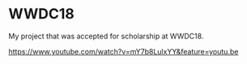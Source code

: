 # WWDC18
My project that was accepted for scholarship at WWDC18.

https://www.youtube.com/watch?v=mY7b8LulxYY&feature=youtu.be
